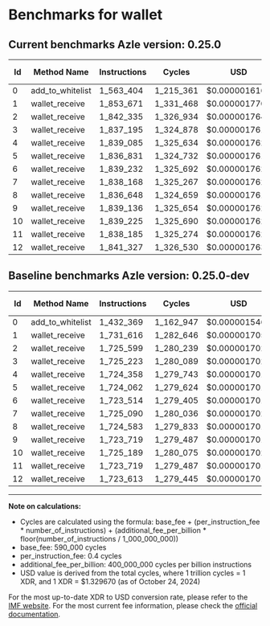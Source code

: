 # Benchmarks for wallet

## Current benchmarks Azle version: 0.25.0

| Id  | Method Name      | Instructions | Cycles    | USD           | USD/Million Calls | Change                            |
| --- | ---------------- | ------------ | --------- | ------------- | ----------------- | --------------------------------- |
| 0   | add_to_whitelist | 1_563_404    | 1_215_361 | $0.0000016160 | $1.61             | <font color="red">+131_035</font> |
| 1   | wallet_receive   | 1_853_671    | 1_331_468 | $0.0000017704 | $1.77             | <font color="red">+122_055</font> |
| 2   | wallet_receive   | 1_842_335    | 1_326_934 | $0.0000017644 | $1.76             | <font color="red">+116_736</font> |
| 3   | wallet_receive   | 1_837_195    | 1_324_878 | $0.0000017617 | $1.76             | <font color="red">+111_972</font> |
| 4   | wallet_receive   | 1_839_085    | 1_325_634 | $0.0000017627 | $1.76             | <font color="red">+114_727</font> |
| 5   | wallet_receive   | 1_836_831    | 1_324_732 | $0.0000017615 | $1.76             | <font color="red">+112_769</font> |
| 6   | wallet_receive   | 1_839_232    | 1_325_692 | $0.0000017627 | $1.76             | <font color="red">+115_718</font> |
| 7   | wallet_receive   | 1_838_168    | 1_325_267 | $0.0000017622 | $1.76             | <font color="red">+113_078</font> |
| 8   | wallet_receive   | 1_836_648    | 1_324_659 | $0.0000017614 | $1.76             | <font color="red">+112_065</font> |
| 9   | wallet_receive   | 1_839_136    | 1_325_654 | $0.0000017627 | $1.76             | <font color="red">+115_417</font> |
| 10  | wallet_receive   | 1_839_225    | 1_325_690 | $0.0000017627 | $1.76             | <font color="red">+114_036</font> |
| 11  | wallet_receive   | 1_838_185    | 1_325_274 | $0.0000017622 | $1.76             | <font color="red">+114_466</font> |
| 12  | wallet_receive   | 1_841_327    | 1_326_530 | $0.0000017638 | $1.76             | <font color="red">+117_714</font> |

## Baseline benchmarks Azle version: 0.25.0-dev

| Id  | Method Name      | Instructions | Cycles    | USD           | USD/Million Calls |
| --- | ---------------- | ------------ | --------- | ------------- | ----------------- |
| 0   | add_to_whitelist | 1_432_369    | 1_162_947 | $0.0000015463 | $1.54             |
| 1   | wallet_receive   | 1_731_616    | 1_282_646 | $0.0000017055 | $1.70             |
| 2   | wallet_receive   | 1_725_599    | 1_280_239 | $0.0000017023 | $1.70             |
| 3   | wallet_receive   | 1_725_223    | 1_280_089 | $0.0000017021 | $1.70             |
| 4   | wallet_receive   | 1_724_358    | 1_279_743 | $0.0000017016 | $1.70             |
| 5   | wallet_receive   | 1_724_062    | 1_279_624 | $0.0000017015 | $1.70             |
| 6   | wallet_receive   | 1_723_514    | 1_279_405 | $0.0000017012 | $1.70             |
| 7   | wallet_receive   | 1_725_090    | 1_280_036 | $0.0000017020 | $1.70             |
| 8   | wallet_receive   | 1_724_583    | 1_279_833 | $0.0000017018 | $1.70             |
| 9   | wallet_receive   | 1_723_719    | 1_279_487 | $0.0000017013 | $1.70             |
| 10  | wallet_receive   | 1_725_189    | 1_280_075 | $0.0000017021 | $1.70             |
| 11  | wallet_receive   | 1_723_719    | 1_279_487 | $0.0000017013 | $1.70             |
| 12  | wallet_receive   | 1_723_613    | 1_279_445 | $0.0000017012 | $1.70             |

---

**Note on calculations:**

- Cycles are calculated using the formula: base_fee + (per_instruction_fee \* number_of_instructions) + (additional_fee_per_billion \* floor(number_of_instructions / 1_000_000_000))
- base_fee: 590_000 cycles
- per_instruction_fee: 0.4 cycles
- additional_fee_per_billion: 400_000_000 cycles per billion instructions
- USD value is derived from the total cycles, where 1 trillion cycles = 1 XDR, and 1 XDR = $1.329670 (as of October 24, 2024)

For the most up-to-date XDR to USD conversion rate, please refer to the [IMF website](https://www.imf.org/external/np/fin/data/rms_sdrv.aspx).
For the most current fee information, please check the [official documentation](https://internetcomputer.org/docs/current/developer-docs/gas-cost#execution).
